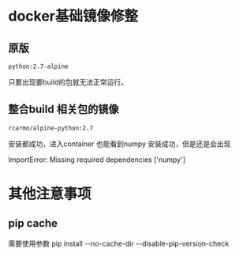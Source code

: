# docker基础镜像修整

## 原版

`python:2.7-alpine`

只要出现要build的包就无法正常运行。


## 整合build 相关包的镜像

`rcarmo/alpine-python:2.7`

安装都成功，进入container 也能看到numpy 安装成功，但是还是会出现

ImportError: Missing required dependencies ['numpy']

# 其他注意事项

## pip cache

需要使用参数
pip install --no-cache-dir --disable-pip-version-check
